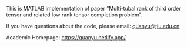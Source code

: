 This is MATLAB implementation of paper "Multi-tubal rank of third order tensor and related low rank tensor completion problem".

If you have questions about the code, please email: quanyu@tju.edu.cn

Academic Homepage: https://quanyu.netlify.app/
